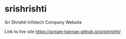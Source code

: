 # srishrishti
Sri Shrishti Infotech Company Website

Link to live site https://sriram-kannan.github.io/srishrishti/
